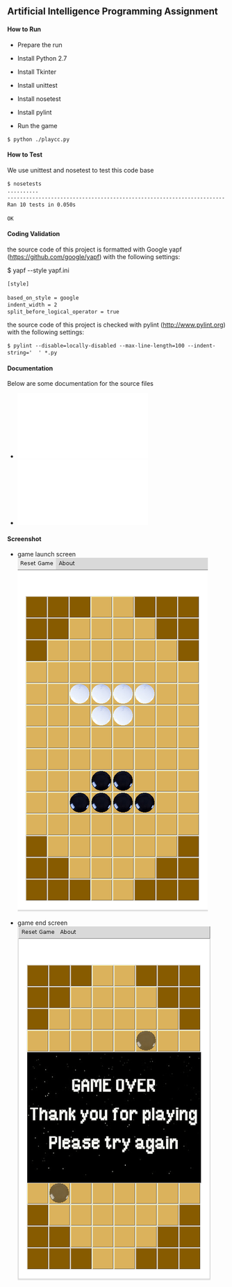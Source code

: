 ## Artificial Intelligence Programming Assignment

#### How to Run
* Prepare the run
 * Install Python 2.7
 * Install Tkinter 
 * Install unittest
 * Install nosetest
 * Install pylint

* Run the game
```
$ python ./playcc.py
```

#### How to Test
We use unittest and nosetest to test this code base
```
$ nosetests
..........
----------------------------------------------------------------------
Ran 10 tests in 0.050s

OK
```

#### Coding Validation
the source code of this project is formatted with Google yapf (https://github.com/google/yapf)
with the following settings:

$ yapf --style yapf.ini
```
[style]

based_on_style = google
indent_width = 2
split_before_logical_operator = true
```

the source code of this project is checked with pylint (http://www.pylint.org)
with the following settings:
```
$ pylint --disable=locally-disabled --max-line-length=100 --indent-string='  ' *.py
```

#### Documentation
Below are some documentation for the source files
* ![Game Play](playcc.html)
* ![User Interface](tkui.html)

#### Screenshot

* game launch screen<br>
![Game Launch](images/game-start.png)

* game end screen<br>
![Game End](images/game-end.png)

